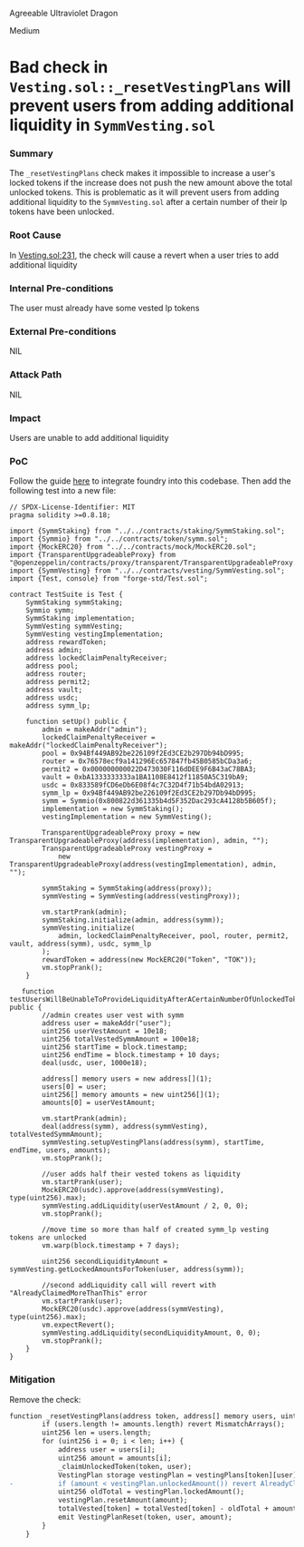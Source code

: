 Agreeable Ultraviolet Dragon

Medium

# Bad check in `Vesting.sol::_resetVestingPlans` will prevent users from adding additional liquidity in `SymmVesting.sol`

### Summary

The `_resetVestingPlans` check makes it impossible to increase a user's locked tokens if the increase does not push the new amount above the total unlocked tokens. This is problematic as it will prevent users from adding additional liquidity to the `SymmVesting.sol` after a certain number of their lp tokens have been unlocked. 


### Root Cause

In [Vesting.sol:231](https://github.com/sherlock-audit/2025-03-symm-io-stacking/blob/main/token/contracts/vesting/Vesting.sol#L231), the check will cause a revert when a user tries to add additional liquidity

### Internal Pre-conditions

The user must already have some vested lp tokens

### External Pre-conditions

NIL

### Attack Path

NIL

### Impact

Users are unable to add additional liquidity

### PoC

Follow the guide [here](https://hardhat.org/hardhat-runner/docs/advanced/hardhat-and-foundry) to integrate foundry into this codebase. Then add the following test into a new file:
```solidity
// SPDX-License-Identifier: MIT
pragma solidity >=0.8.18;

import {SymmStaking} from "../../contracts/staking/SymmStaking.sol";
import {Symmio} from "../../contracts/token/symm.sol";
import {MockERC20} from "../../contracts/mock/MockERC20.sol";
import {TransparentUpgradeableProxy} from "@openzeppelin/contracts/proxy/transparent/TransparentUpgradeableProxy.sol";
import {SymmVesting} from "../../contracts/vesting/SymmVesting.sol";
import {Test, console} from "forge-std/Test.sol";

contract TestSuite is Test {
    SymmStaking symmStaking;
    Symmio symm;
    SymmStaking implementation;
    SymmVesting symmVesting;
    SymmVesting vestingImplementation;
    address rewardToken;
    address admin;
    address lockedClaimPenaltyReceiver;
    address pool;
    address router;
    address permit2;
    address vault;
    address usdc;
    address symm_lp;

    function setUp() public {
        admin = makeAddr("admin");
        lockedClaimPenaltyReceiver = makeAddr("lockedClaimPenaltyReceiver");
        pool = 0x94Bf449AB92be226109f2Ed3CE2b297Db94bD995;
        router = 0x76578ecf9a141296Ec657847fb45B0585bCDa3a6;
        permit2 = 0x000000000022D473030F116dDEE9F6B43aC78BA3;
        vault = 0xbA1333333333a1BA1108E8412f11850A5C319bA9;
        usdc = 0x833589fCD6eDb6E08f4c7C32D4f71b54bdA02913;
        symm_lp = 0x94Bf449AB92be226109f2Ed3CE2b297Db94bD995;
        symm = Symmio(0x800822d361335b4d5F352Dac293cA4128b5B605f);
        implementation = new SymmStaking();
        vestingImplementation = new SymmVesting();

        TransparentUpgradeableProxy proxy = new TransparentUpgradeableProxy(address(implementation), admin, "");
        TransparentUpgradeableProxy vestingProxy =
            new TransparentUpgradeableProxy(address(vestingImplementation), admin, "");

        symmStaking = SymmStaking(address(proxy));
        symmVesting = SymmVesting(address(vestingProxy));

        vm.startPrank(admin);
        symmStaking.initialize(admin, address(symm));
        symmVesting.initialize(
            admin, lockedClaimPenaltyReceiver, pool, router, permit2, vault, address(symm), usdc, symm_lp
        );
        rewardToken = address(new MockERC20("Token", "TOK"));
        vm.stopPrank();
    }

   function testUsersWillBeUnableToProvideLiquidityAfterACertainNumberOfUnlockedTokens() public {
        //admin creates user vest with symm
        address user = makeAddr("user");
        uint256 userVestAmount = 10e18;
        uint256 totalVestedSymmAmount = 100e18;
        uint256 startTime = block.timestamp;
        uint256 endTime = block.timestamp + 10 days;
        deal(usdc, user, 1000e18); 

        address[] memory users = new address[](1);
        users[0] = user;
        uint256[] memory amounts = new uint256[](1);
        amounts[0] = userVestAmount;

        vm.startPrank(admin);
        deal(address(symm), address(symmVesting), totalVestedSymmAmount);
        symmVesting.setupVestingPlans(address(symm), startTime, endTime, users, amounts);
        vm.stopPrank();

        //user adds half their vested tokens as liquidity
        vm.startPrank(user);
        MockERC20(usdc).approve(address(symmVesting), type(uint256).max);
        symmVesting.addLiquidity(userVestAmount / 2, 0, 0);
        vm.stopPrank();

        //move time so more than half of created symm_lp vesting tokens are unlocked
        vm.warp(block.timestamp + 7 days);

        uint256 secondLiquidityAmount = symmVesting.getLockedAmountsForToken(user, address(symm));

        //second addLiquidity call will revert with "AlreadyClaimedMoreThanThis" error
        vm.startPrank(user);
        MockERC20(usdc).approve(address(symmVesting), type(uint256).max);
        vm.expectRevert();    
        symmVesting.addLiquidity(secondLiquidityAmount, 0, 0);
        vm.stopPrank();
    }
}
```


### Mitigation


Remove the check: 
```diff
function _resetVestingPlans(address token, address[] memory users, uint256[] memory amounts) internal {
        if (users.length != amounts.length) revert MismatchArrays();
        uint256 len = users.length;
        for (uint256 i = 0; i < len; i++) {
            address user = users[i];
            uint256 amount = amounts[i];
            _claimUnlockedToken(token, user);
            VestingPlan storage vestingPlan = vestingPlans[token][user];
-           if (amount < vestingPlan.unlockedAmount()) revert AlreadyClaimedMoreThanThis();
            uint256 oldTotal = vestingPlan.lockedAmount();
            vestingPlan.resetAmount(amount);
            totalVested[token] = totalVested[token] - oldTotal + amount;
            emit VestingPlanReset(token, user, amount);
        }
    }
```